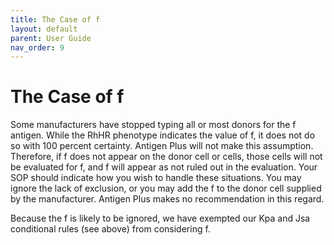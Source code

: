 ```yaml
---
title: The Case of f
layout: default
parent: User Guide
nav_order: 9
---
```


# The Case of **f**

Some manufacturers have stopped typing all or most donors for the f antigen.
While the RhHR phenotype indicates the value of f, it does not do so with 100
percent certainty. Antigen Plus will not make this assumption. Therefore, if f
does not appear on the donor cell or cells, those cells will not be evaluated
for f, and f will appear as not ruled out in the evaluation. Your SOP should
indicate how you wish to handle these situations. You may ignore the lack of
exclusion, or you may add the f to the donor cell supplied by the manufacturer.
Antigen Plus makes no recommendation in this regard.

Because the f is likely to be ignored, we have exempted our Kpa and Jsa
conditional rules (see above) from considering f.
